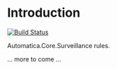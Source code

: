 # Introduction 

[![Build Status](https://automatica-core.visualstudio.com/automatica/_apis/build/status/Plugins/Logics/P3.Rule.Surveillance?branchName=develop)](https://automatica-core.visualstudio.com/automatica/_build/latest?definitionId=38&branchName=develop)

Automatica.Core.Surveillance rules. 

... more to come ...